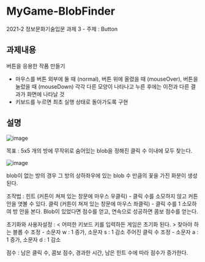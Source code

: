 # MyGame-BlobFinder
2021-2 정보문화기술입문 과제 3 - 주제 : Button

## 과제내용
버튼을 응용한 작품 만들기
- 마우스를 버튼 외부에 둘 때 (normal), 버튼 위에 올렸을 때 (mouseOver), 버튼을 눌렀을 때 (mouseDown) 각각 다른 모양이 나타나고 누른 후에는 이전과 다른 결과가 화면에 나타날 것
- 키보드를 누르면 최초 실행 상태로 돌아가도록 구현

## 설명

![image](https://user-images.githubusercontent.com/33277896/165007472-1b9e3d60-26a5-4438-a640-6667bc366271.png)


목표 : 
5x5 개의 방에 무작위로 숨어있는 blob을 정해진 클릭 수 이내에 모두 찾는다.

![image](https://user-images.githubusercontent.com/33277896/165007438-426130ed-04ee-4eeb-8e04-b6a58b7cdffe.png)


blob이 없는 방의 경우 그 방의 상하좌우에 있는 blob 수 만큼의 꽃을 가진 화분이 생성된다.


조작법 :
힌트 (커튼이 쳐져 있는 창문에 마우스 우클릭) - 클릭 수를 소모하지 않고 커튼 안을 엿볼 수 있다.
클릭 (커튼이 쳐져 있는 창문에 마우스 좌클릭) - 클릭 수를 1 소모하여 방 안을 본다. 
Blob이 있었다면 점수를 얻고, 연속으로 성공하면 콤보 점수를 얻는다.

초기화와 사용자설정 :
< 어떠한 키보드 키를 입력하든 게임은 초기화 된다. >
찾아야 하는 블롭 수 조정 - 소문자 w : 1 증가, 소문자 s : 1 감소
주어진 클릭 수 조정 - 소문자 a : 1 증가, 소문자 d : 1 감소

점수 :
남은 클릭 수, 콤보 점수, 경과한 시간, 남은 힌트 수에 따라 점수가 증가한다.
